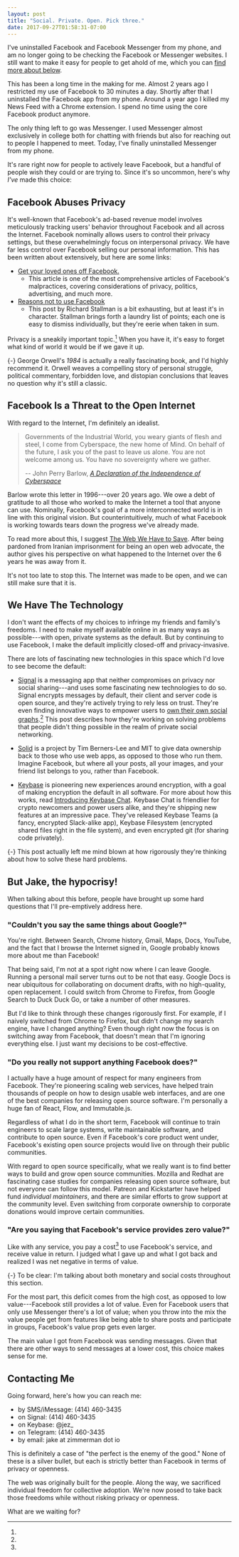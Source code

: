 ```yaml
---
layout: post
title: "Social. Private. Open. Pick three."
date: 2017-09-27T01:58:31-07:00
---
```


<section>

I've uninstalled Facebook and Facebook Messenger from my phone, and am
no longer going to be checking the Facebook or Messenger websites. I
still want to make it easy for people to get ahold of me, which you can
[find more about below](#contacting-me).

This has been a long time in the making for me. Almost 2 years ago I
restricted my use of Facebook to 30 minutes a day. Shortly after that I
uninstalled the Facebook app from my phone. Around a year ago I killed
my News Feed with a Chrome extension. I spend no time using the core
Facebook product anymore.

The only thing left to go was Messenger. I used Messenger almost
exclusively in college both for chatting with friends but also for
reaching out to people I happened to meet. Today, I've finally
uninstalled Messenger from my phone.

It's rare right now for people to actively leave Facebook, but a handful
of people wish they could or are trying to. Since it's so uncommon,
here's why *I've* made this choice:

</section>


## Facebook Abuses Privacy

It's well-known that Facebook's ad-based revenue model involves
meticulously tracking users' behavior throughout Facebook and all across
the Internet. Facebook nominally allows users to control their privacy
settings, but these overwhelmingly focus on interpersonal privacy. We
have far less control over Facebook selling our personal information.
This has been written about extensively, but here are some links:

- [Get your loved ones off Facebook.](http://www.salimvirani.com/facebook/)
    - This article is one of the most comprehensive articles of
      Facebook's malpractices, covering considerations of privacy,
      politics, advertising, and much more.
- [Reasons not to use Facebook](https://stallman.org/facebook.html)
    - This post by Richard Stallman is a bit exhausting, but at least
      it's in character. Stallman brings forth a laundry list of points;
      each one is easy to dismiss individually, but they're eerie when
      taken in sum.

Privacy is a sneakily important topic.[^1984] When you have it, it's
easy to forget what kind of world it would be if we gave it up.

[^1984]:
  {-} George Orwell's *1984* is actually a really fascinating book, and
  I'd highly recommend it. Orwell weaves a compelling story of personal
  struggle, political commentary, forbidden love, and distopian
  conclusions that leaves no question why it's still a classic.

## Facebook Is a Threat to the Open Internet

With regard to the Internet, I'm definitely an idealist.

> Governments of the Industrial World, you weary giants of flesh and
> steel, I come from Cyberspace, the new home of Mind. On behalf of the
> future, I ask you of the past to leave us alone. You are not welcome
> among us. You have no sovereignty where we gather.
>
> -- John Perry Barlow, [*A Declaration of the Independence of
> Cyberspace*][ind]


Barlow wrote this letter in 1996---over 20 years ago. We owe a debt of
gratitude to all those who worked to make the Internet a tool that
anyone can use. Nominally, Facebook's goal of a more interconnected
world is in line with this original vision. But counterintuitively, much
of what Facebook is working towards tears down the progress we've
already made.

To read more about this, I suggest [The Web We Have to Save][web-save].
After being pardoned from Iranian imprisonment for being an open web
advocate, the author gives his perspective on what happened to the
Internet over the 6 years he was away from it.

It's not too late to stop this. The Internet was made to be open, and we
can still make sure that it is.

## We Have The Technology

I don't want the effects of my choices to infringe my friends and
family's freedoms. I need to make myself available online in as many
ways as possible---with open, private systems as the default. But by
continuing to use Facebook, I make the default implicitly closed-off and
privacy-invasive.

There are lots of fascinating new technologies in this space which I'd
love to see become the default:

- [Signal] is a messaging app that neither compromises on privacy nor
  social sharing---and uses some fascinating new technologies to do so.
  Signal encrypts messages by default, their client and server code is
  open source, and they're actively trying to rely less on trust.
  They're even finding innovative ways to empower users to [own their
  own social graphs][social-graph].[^mindblown] This post describes how
  they're working on solving problems that people didn't thing possible
  in the realm of private social networking.

- [Solid] is a project by Tim Berners-Lee and MIT to give data ownership
  back to those who use web apps, as opposed to those who run them.
  Imagine Facebook, but where all your posts, all your images, and your
  friend list belongs to you, rather than Facebook.

- [Keybase] is pioneering new experiences around encryption, with a goal
  of making encryption the default in all software. For more about how
  this works, read [Introducing Keybase Chat][keybase-chat]. Keybase
  Chat is friendlier for crypto newcomers and power users alike, and
  they're shipping new features at an impressive pace. They've released
  Keybase Teams (a fancy, encrypted Slack-alike app), Keybase Filesystem
  (encrypted shared files right in the file system), and even encrypted
  git (for sharing code privately).

[^mindblown]:
  {-} This post actually left me mind blown at how rigorously they're
  thinking about how to solve these hard problems.

## But Jake, the hypocrisy!

When talking about this before, people have brought up some hard
questions that I'll pre-emptively address here.

### "Couldn't you say the same things about Google?"

You're right. Between Search, Chrome history, Gmail, Maps, Docs,
YouTube, and the fact that I browse the Internet signed in, Google
probably knows more about me than Facebook!

That being said, I'm not at a spot right now where I can leave Google.
Running a personal mail server turns out to be not that easy. Google
Docs is near ubiquitous for collaborating on document drafts, with no
high-quality, open replacement. I could switch from Chrome to Firefox,
from Google Search to Duck Duck Go, or take a number of other measures.

But I'd like to think through these changes rigorously first. For
example, if I naively switched from Chrome to Firefox, but didn't change
my search engine, have I changed anything? Even though right now the
focus is on switching away from Facebook, that doesn't mean that I'm
ignoring everything else. I just want my decisions to be cost-effective.

### "Do you really not support anything Facebook does?"

I actually have a huge amount of respect for many engineers from
Facebook. They're pioneering scaling web services, have helped train
thousands of people on how to design usable web interfaces, and are one
of the best companies for releasing open source software. I'm personally
a huge fan of React, Flow, and Immutable.js.

Regardless of what I do in the short term, Facebook will continue to
train engineers to scale large systems, write maintainable software, and
contribute to open source. Even if Facebook's core product went under,
Facebook's existing open source projects would live on through their
public communities.

With regard to open source specifically, what we really want is to find
better ways to build and grow open source communities. Mozilla and
Redhat are fascinating case studies for companies releasing open
source software, but not everyone can follow this model. Patreon and
Kickstarter have helped fund *individual maintainers*, and there are
similar efforts to grow support at the community level. Even switching
from corporate ownership to corporate donations would improve certain
communities.

### "Are you saying that Facebook's service provides zero value?"

Like with any service, you pay a cost[^cost] to use Facebook's service, and
receive value in return. I judged what I gave up and what I got back and
realized I was net negative in terms of value.

[^cost]:
  {-} To be clear: I'm talking about both monetary and social costs
  throughout this section.

For the most part, this deficit comes from the high cost, as opposed to
low value---Facebook still provides a lot of value. Even for Facebook
users that only use Messenger there's a lot of value; when you throw
into the mix the value people get from features like being able to share
posts and participate in groups, Facebook's value prop gets even larger.

The main value I got from Facebook was sending messages. Given that
there are other ways to send messages at a lower cost, this choice makes
sense for me.


## Contacting Me

Going forward, here's how you can reach me:

- by SMS/iMessage: (414) 460-3435
- on Signal: (414) 460-3435
- on Keybase: @jez_
- on Telegram: (414) 460-3435
- by email: jake at zimmerman dot io

This is definitely a case of "the perfect is the enemy of the good."
None of these is a silver bullet, but each is strictly better than
Facebook in terms of privacy or openness.

The web was originally built for the people. Along the way, we
sacrificed individual freedom for collective adoption. We're now posed
to take back those freedoms while without risking privacy or openness.

What are we waiting for?


[ind]: https://www.eff.org/cyberspace-independence
[web-save]: https://medium.com/matter/the-web-we-have-to-save-2eb1fe15a426

[Signal]: https://signal.org/
[social-graph]: https://signal.org/blog/private-contact-discovery/
[Solid]: https://solid.mit.edu/
[Keybase]: https://keybase.io/
[keybase-chat]: https://keybase.io/blog/keybase-chat

<!-- vim:tw=72
-->
